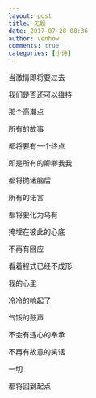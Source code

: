 ```yaml
---
layout: post
title: 无题
date: 2017-07-28 08:36
author: venhow
comments: true
categories: [小诗]
---
```

当激情即将要过去

我们是否还可以维持

那个高潮点

所有的故事

都将要有一个终点

即是所有的卿卿我我

都将抛诸脑后

所有的诺言

都将要化为乌有

掩埋在彼此的心底

不再有回应

看着程式已经不成形

我的心里

冷冷的响起了

气馁的鼓声

不会有违心的奉承

不再有故意的笑话

一切

都将回到起点
